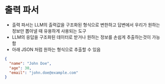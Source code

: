 # 출력 파서
- 출력 파서는 LLM의 출력값을 구조화된 형식으로 변한하고 답변에서 우리가 원하는 정보만 뽑아낼 때 유용하게 사용되는 도구
- LLM의 응답을 구조화된 데이터로 받거나 원하는 정보를 손쉽게 추출하는것이 가능함
- 아래 JSON 처럼 원하는 형식으로 추출할 수 있음

```json
{
  "name": "John Doe", 
  "age": 30,
  "email": "john.doe@example.com"
}
```